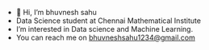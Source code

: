 - 👋 Hi, I’m bhuvnesh sahu
- Data Science student at Chennai Mathematical Institute 
- I’m interested in Data science and Machine Learning.
- You can reach me on bhuvneshsahu1234@gmail.com

<!---
bhuvneshsahu01/bhuvneshsahu01 is a ✨ special ✨ repository because its `README.md` (this file) appears on your GitHub profile.
You can click the Preview link to take a look at your changes.
--->
